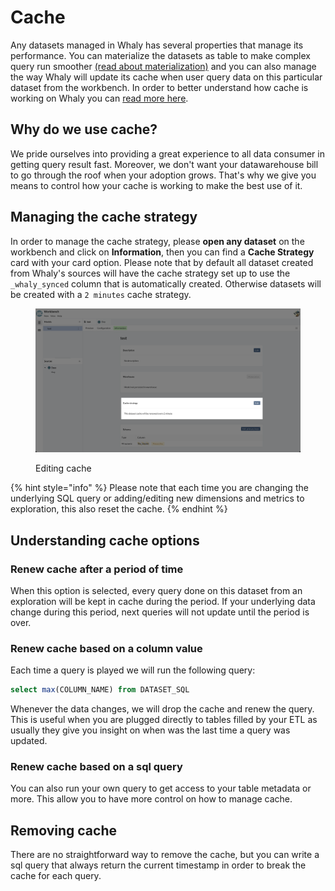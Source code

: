 # Cache

Any datasets managed in Whaly has several properties that manage its performance. You can materialize the datasets as table to make complex query run smoother [(read about materialization)](../../../models/persistence-engine/#materialize-as-table) and you can also manage the way Whaly will update its cache when user query data on this particular dataset from the workbench. In order to better understand how cache is working on Whaly you can [read more here](../../../technical-deep-dive/caching.md#cache-implementation).

## Why do we use cache?

We pride ourselves into providing a great experience to all data consumer in getting query result fast. Moreover, we don't want your datawarehouse bill to go through the roof when your adoption grows. That's why we give you means to control how your cache is working to make the best use of it.

## Managing the cache strategy

In order to manage the cache strategy, please **open any dataset** on the workbench and click on **Information**, then you can find a **Cache Strategy** card with your card option. Please note that by default all dataset created from Whaly's sources will have the cache strategy set up to use the `_whaly_synced` column that is automatically created. Otherwise datasets will be created with a `2 minutes` cache strategy.

<figure><img src="../../../.gitbook/assets/image (5) (3).png" alt=""><figcaption><p>Editing cache</p></figcaption></figure>

{% hint style="info" %}
Please note that each time you are changing the underlying SQL query or adding/editing new dimensions and metrics to exploration, this also reset the cache.
{% endhint %}

## Understanding  cache options

### Renew cache after a period of time

When this option is selected, every query done on this dataset from an exploration will be kept in cache during the period. If your underlying data change during this period, next queries will not update until the period is over. &#x20;

### Renew cache based on a column value

Each time a query is played we will run the following query:

```sql
select max(COLUMN_NAME) from DATASET_SQL
```

Whenever the data changes, we will drop the cache and renew the query. This is useful when you are plugged directly to tables filled by your ETL as usually they give you insight on when was the last time a query was updated.

### Renew cache based on a sql query

You can also run your own query to get access to your table metadata or more. This allow you  to have more control on how to manage cache.

## Removing cache

There are no straightforward way to remove the cache, but you can write a sql query that always return the current timestamp in order to break the cache for each query.

